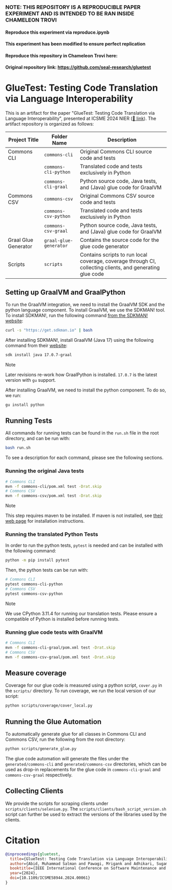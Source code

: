 ### NOTE: THIS REPOSITORY IS A REPRODUCIBLE PAPER EXPERIMENT AND IS INTENDED TO BE RAN INSIDE CHAMELEON TROVI
#### Reproduce this experiment via reproduce.ipynb
#### This experiment has been modified to ensure perfect replication
#### Reproduce this repository in Chameleon Trovi here: 
#### Original repository link: https://github.com/seal-research/gluetest

# GlueTest: Testing Code Translation via Language Interoperability

This is an artifact for the paper "GlueTest: Testing Code Translation via Language Interoperability", presented at ICSME 2024 NIER ([🔗 link](https://doi.org/10.1109/ICSME58944.2024.00061)). The artifact repository is organized as follows:

| Project Title | Folder Name | Description |
|---------------|-------------|-------------|
| Commons CLI | `commons-cli` | Original Commons CLI source code and tests |
|  | `commons-cli-python` | Translated code and tests exclusively in Python |
|  | `commons-cli-graal` | Python source code, Java tests, and (Java) glue code for GraalVM |
| Commons CSV | `commons-csv` | Original Commons CSV source code and tests |
|  | `commons-csv-python` | Translated code and tests exclusively in Python |
|  | `commons-csv-graal` | Python source code, Java tests, and (Java) glue code for GraalVM |
| Graal Glue Generator | `graal-glue-generator` | Contains the source code for the glue code generator |
| Scripts | `scripts` | Contains scripts to run local coverage, coverage through CI, collecting clients, and generating glue code |

## Setting up GraalVM and GraalPython

To run the GraalVM integration, we need to install the GraalVM SDK and the python language component. To install GraalVM, we use the SDKMAN! tool. To install SDKMAN!, run the following command [from the SDKMAN! website](https://sdkman.io/install):
```bash
curl -s "https://get.sdkman.io" | bash
```
After installing SDKMAN!, install GraalVM (Java 17) using the following command from their [website](https://www.graalvm.org/downloads/):
```bash
sdk install java 17.0.7-graal
```
> [!NOTE]
> Later revisions re-work how GraalPython is installed. `17.0.7` is the latest version with `gu` support.

After installing GraalVM, we need to install the python component. To do so, we run:
```bash
gu install python
```
## Running Tests
All commands for running tests can be found in the `run.sh` file in the root directory, and can be run with:
```bash
bash run.sh
```

To see a description for each command, please see the following sections.


### Running the original Java tests
```bash
# Commons CLI
mvn -f commons-cli/pom.xml test -Drat.skip
# Commons CSV
mvn -f commons-csv/pom.xml test -Drat.skip
```
> [!NOTE]
> This step requires maven to be installed. If maven is not installed, see [their web page](https://maven.apache.org/install.html) for installation instructions.

### Running the translated Python Tests

In order to run the python tests, `pytest` is needed and can be installed with the following command:
```bash
python -m pip install pytest
```
Then, the python tests can be run with:
```bash
# Commons CLI
pytest commons-cli-python
# Commons CSV
pytest commons-csv-python
```
> [!NOTE]
> We use CPython 3.11.4 for running our translation tests. Please ensure a compatible of Python is installed before running tests.

### Running glue code tests with GraalVM
```bash
# Commons CLI
mvn -f commons-cli-graal/pom.xml test -Drat.skip
# Commons CSV
mvn -f commons-csv-graal/pom.xml test -Drat.skip
```

## Measure coverage
Coverage for our glue code is measured using a python script, `cover.py` in the `scripts/` directory. To run coverage, we run the local version of our script:
```bash
python scripts/coverage/cover_local.py 
```

## Running the Glue Automation
To automatically generate glue for all classes in Commons CLI and Commons CSV, run the following from the root directory:
```bash
python scripts/generate_glue.py
```

The glue code automation will generate the files under the `generated/commons-cli` and `generated/commons-csv` directories, which can be used as drop-in replacements for the glue code in `commons-cli-graal` and `commons-csv-graal` respectively.

## Collecting Clients
We provide the scripts for scraping clients under `scripts/clients/selenium.py`. The `scripts/clients/bash_script_version.sh` script can further be used to extract the versions of the libraries used by the clients.

# Citation

```bibtex
@inproceedings{gluetest,
  title={GlueTest: Testing Code Translation via Language Interoperability}, 
  author={Abid, Muhammad Salman and Pawagi, Mrigank and Adhikari, Sugam and Cheng, Xuyan and Badr, Ryed and Wahiduzzaman, Md and Rathi, Vedant and Qi, Ronghui and Li, Choiyin and Liu, Lu and Naidu, Rohit Sai and Lin, Licheng and Liu, Que and Palak, Asif Zubayer and Haque, Mehzabin and Chen, Xinyu and Marinov, Darko and Dutta, Saikat}, 
  booktitle={IEEE International Conference on Software Maintenance and Evolution},
  year={2024},
  doi={10.1109/ICSME58944.2024.00061}
}
```

